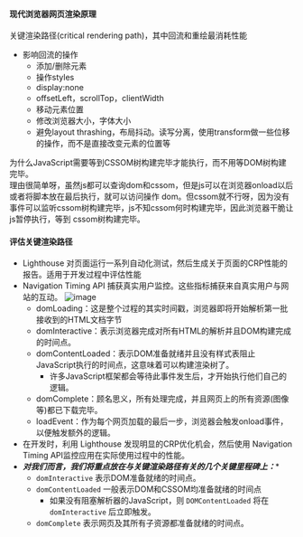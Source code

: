 #### 现代浏览器网页渲染原理
关键渲染路径(critical rendering path)，其中回流和重绘最消耗性能

- 影响回流的操作
    + 添加/删除元素
    + 操作styles
    + display:none
    + offsetLeft，scrollTop，clientWidth
    + 移动元素位置
    + 修改浏览器大小，字体大小
    + 避免layout thrashing，布局抖动。读写分离，使用transform做一些位移的操作，而不是直接改变元素的位置等

为什么JavaScript需要等到CSSOM树构建完毕才能执行，而不用等DOM树构建完毕。      
理由很简单呀，虽然js都可以查询dom和cssom，但是js可以在浏览器onload以后或者将脚本放在最后执行，就可以访问操作
dom。但cssom就不行呀，因为没有事件可以监听cssom树构建完毕，js不知cssom何时构建完毕，因此浏览器干脆让js暂停执行，等到
cssom树构建完毕。

#### 评估关键渲染路径
- Lighthouse 对页面运行一系列自动化测试，然后生成关于页面的CRP性能的报告。适用于开发过程中评估性能
- Navigation Timing API 捕获真实用户监控。这些指标捕获来自真实用户与网站的互动。
    ![image](https://github.com/lizuncong/Front-End-Development-Notes/blob/master/resource/crp-01.jpg)
    + domLoading：这是整个过程的其实时间戳，浏览器即将开始解析第一批接收到的HTML文档字节
    + domInteractive：表示浏览器完成对所有HTML的解析并且DOM构建完成的时间点。
    + domContentLoaded：表示DOM准备就绪并且没有样式表阻止JavaScript执行的时间点，这意味着可以构建渲染树了。
        + 许多JavaScript框架都会等待此事件发生后，才开始执行他们自己的逻辑。
    + domComplete：顾名思义，所有处理完成，并且网页上的所有资源(图像等)都已下载完毕。
    + loadEvent：作为每个网页加载的最后一步，浏览器会触发onload事件，以便触发额外的逻辑。
- 在开发时，利用 Lighthouse 发现明显的CRP优化机会，然后使用 Navigation Timing API监控应用在实际使用过程中的性能。
- ***对我们而言，我们将重点放在与关键渲染路径有关的几个关键里程碑上：****
    + `domInteractive` 表示DOM准备就绪的时间点。
    + `domContentLoaded` 一般表示DOM和CSSOM均准备就绪的时间点
        + 如果没有阻塞解析器的JavaScript，则 `DOMContentLoaded` 将在 `domInteractive` 后立即触发。
    + `domComplete` 表示网页及其所有子资源都准备就绪的时间点。
